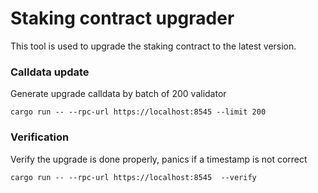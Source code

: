# Staking contract upgrader

This tool is used to upgrade the staking contract to the latest version.

### Calldata update

Generate upgrade calldata by batch of 200 validator

``cargo run -- --rpc-url https://localhost:8545 --limit 200 ``

### Verification

Verify the upgrade is done properly, panics if a timestamp is not correct

``cargo run -- --rpc-url https://localhost:8545  --verify``